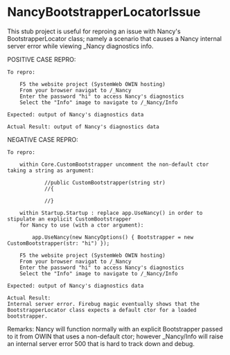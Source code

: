 NancyBootstrapperLocatorIssue
=======================================

This stub project is useful for reproing an issue with Nancy's BootstrapperLocator class; namely a scenario that causes a Nancy internal server error while viewing _Nancy diagnostics info.

POSITIVE CASE REPRO:

	To repro:
	
		F5 the website project (SystemWeb OWIN hosting) 
		From your browser navigat to /_Nancy
		Enter the password "hi" to access Nancy's diagnostics
		Select the "Info" image to navigate to /_Nancy/Info
	
	Expected: output of Nancy's diagnostics data
	
	Actual Result: output of Nancy's diagnostics data


NEGATIVE CASE REPRO:

	To repro:
	
		within Core.CustomBootstrapper uncomment the non-default ctor taking a string as argument:
		
		        //public CustomBootstrapper(string str)
		        //{
		
		        //}		
	
		within Startup.Startup : replace app.UseNancy() in order to stipulate an explicit CustomBootstrapper
		for Nancy to use (with a ctor argument): 
		
			app.UseNancy(new NancyOptions() { Bootstrapper = new CustomBootstrapper(str: "hi") });
	
		F5 the website project (SystemWeb OWIN hosting) 
		From your browser navigat to /_Nancy
		Enter the password "hi" to access Nancy's diagnostics
		Select the "Info" image to navigate to /_Nancy/Info
	
	Expected: output of Nancy's diagnostics data
	
	Actual Result: 
	Internal server error. Firebug magic eventually shows that the BootstrapperLocator class expects a default ctor for a loaded bootstrapper.
	
Remarks: Nancy will function normally with an explicit Bootstrapper passed to it from OWIN that uses a non-default ctor; however _Nancy/Info will raise an internal server error 500 that is hard to track down and debug.


